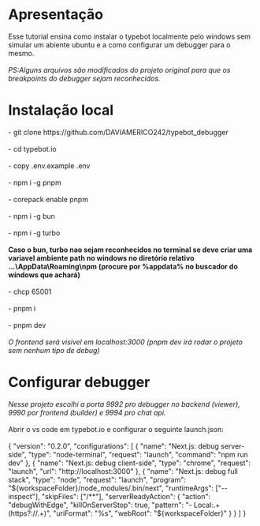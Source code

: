 <main>
  <h1>Apresentação</h1>
  <div>Esse tutorial ensina como instalar o typebot localmente pelo windows sem simular um abiente ubuntu e a como configurar um debugger para o mesmo.</div><br>
  <div><i>PS:Alguns arquivos são modificados do projeto original para que os breakpoints do debugger sejam reconhecidos.</i></div>
  <h1>Instalação local</h1>
  <div class="code"> - git clone https://github.com/DAVIAMERICO242/typebot_debugger</div><br>
  <div class="code"> - cd typebot.io</div><br>
  <div class="code"> - copy .env.example .env</div><br>
  <div class="code"> - npm i -g pnpm</div><br>
  <div class="code"> - corepack enable pnpm </div><br>
  <div class="code"> - npm i -g bun</div><br>
  <div class="code"> - npm i -g turbo</div><br>
  <div class="warning"><b>Caso o bun, turbo nao sejam reconhecidos no terminal se deve criar uma variavel ambiente path no windows no diretório relativo ...\AppData\Roaming\npm (procure por %appdata% no buscador do windows que achará) </b></div>   <br>
  <div class="code"> - chcp 65001 </div><br>
  <div class="code"> - pnpm i </div><br>
  <div class="code"> - pnpm dev </div><br>
  <div><i>O frontend será visivel em localhost:3000 (pnpm dev irá rodar o projeto sem nenhum tipo de debug)</i></div>
  <h1>Configurar debugger</h1>
  <div><i>Nesse projeto escolhi a porta 9992 pro debugger no backend (viewer), 9990 por frontend (builder) e 9994 pro chat api.</i></div><br>
  <div>Abrir o vs code em typebot.io e configurar o seguinte launch.json:</div><br>
  <div>
  {
  "version": "0.2.0",
  "configurations": [
    {
      "name": "Next.js: debug server-side",
      "type": "node-terminal",
      "request": "launch",
      "command": "npm run dev"
    },
    {
      "name": "Next.js: debug client-side",
      "type": "chrome",
      "request": "launch",
      "url": "http://localhost:3000"
    },
    {
      "name": "Next.js: debug full stack",
      "type": "node",
      "request": "launch",
      "program": "${workspaceFolder}/node_modules/.bin/next",
      "runtimeArgs": ["--inspect"],
      "skipFiles": ["<node_internals>/**"],
      "serverReadyAction": {
        "action": "debugWithEdge",
        "killOnServerStop": true,
        "pattern": "- Local:.+(https?://.+)",
        "uriFormat": "%s",
        "webRoot": "${workspaceFolder}"
      }
    }
  ]
}  
</div>

  

</main>
